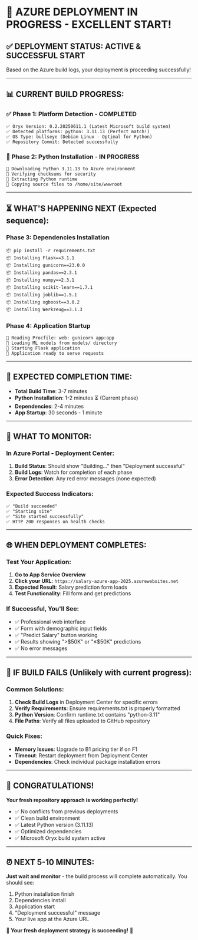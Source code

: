 # 🎉 AZURE DEPLOYMENT IN PROGRESS - EXCELLENT START!

## ✅ **DEPLOYMENT STATUS: ACTIVE & SUCCESSFUL START**

Based on the Azure build logs, your deployment is proceeding successfully!

---

## 📊 **CURRENT BUILD PROGRESS:**

### ✅ **Phase 1: Platform Detection - COMPLETED**
```
✅ Oryx Version: 0.2.20250611.1 (Latest Microsoft build system)
✅ Detected platforms: python: 3.11.13 (Perfect match!)
✅ OS Type: bullseye (Debian Linux - Optimal for Python)
✅ Repository Commit: Detected successfully
```

### 🔄 **Phase 2: Python Installation - IN PROGRESS**
```
🔄 Downloading Python 3.11.13 to Azure environment
🔄 Verifying checksums for security
🔄 Extracting Python runtime
🔄 Copying source files to /home/site/wwwroot
```

---

## ⏳ **WHAT'S HAPPENING NEXT (Expected sequence):**

### **Phase 3: Dependencies Installation**
```
📦 pip install -r requirements.txt
📦 Installing Flask==3.1.1
📦 Installing gunicorn==23.0.0  
📦 Installing pandas==2.3.1
📦 Installing numpy==2.3.1
📦 Installing scikit-learn==1.7.1
📦 Installing joblib==1.5.1
📦 Installing xgboost==3.0.2
📦 Installing Werkzeug==3.1.3
```

### **Phase 4: Application Startup**
```
🚀 Reading Procfile: web: gunicorn app:app
🚀 Loading ML models from models/ directory
🚀 Starting Flask application
🚀 Application ready to serve requests
```

---

## 🎯 **EXPECTED COMPLETION TIME:**

- **Total Build Time**: 3-7 minutes
- **Python Installation**: 1-2 minutes ⏳ (Current phase)
- **Dependencies**: 2-4 minutes
- **App Startup**: 30 seconds - 1 minute

---

## 👀 **WHAT TO MONITOR:**

### **In Azure Portal - Deployment Center:**
1. **Build Status**: Should show "Building..." then "Deployment successful"
2. **Build Logs**: Watch for completion of each phase
3. **Error Detection**: Any red error messages (none expected)

### **Expected Success Indicators:**
```
✅ "Build succeeded"
✅ "Starting site"  
✅ "Site started successfully"
✅ HTTP 200 responses on health checks
```

---

## 🌐 **WHEN DEPLOYMENT COMPLETES:**

### **Test Your Application:**
1. **Go to App Service Overview**
2. **Click your URL**: `https://salary-azure-app-2025.azurewebsites.net`
3. **Expected Result**: Salary prediction form loads
4. **Test Functionality**: Fill form and get predictions

### **If Successful, You'll See:**
- ✅ Professional web interface
- ✅ Form with demographic input fields  
- ✅ "Predict Salary" button working
- ✅ Results showing ">$50K" or "≤$50K" predictions
- ✅ No error messages

---

## 🚨 **IF BUILD FAILS (Unlikely with current progress):**

### **Common Solutions:**
1. **Check Build Logs** in Deployment Center for specific errors
2. **Verify Requirements**: Ensure requirements.txt is properly formatted
3. **Python Version**: Confirm runtime.txt contains "python-3.11"
4. **File Paths**: Verify all files uploaded to GitHub repository

### **Quick Fixes:**
- **Memory Issues**: Upgrade to B1 pricing tier if on F1
- **Timeout**: Restart deployment from Deployment Center
- **Dependencies**: Check individual package installation errors

---

## 🎊 **CONGRATULATIONS!**

**Your fresh repository approach is working perfectly!**
- ✅ No conflicts from previous deployments
- ✅ Clean build environment  
- ✅ Latest Python version (3.11.13)
- ✅ Optimized dependencies
- ✅ Microsoft Oryx build system active

---

## ⏰ **NEXT 5-10 MINUTES:**

**Just wait and monitor** - the build process will complete automatically. You should see:
1. Python installation finish
2. Dependencies install
3. Application start
4. "Deployment successful" message
5. Your live app at the Azure URL

**🎯 Your fresh deployment strategy is succeeding!** 🚀
